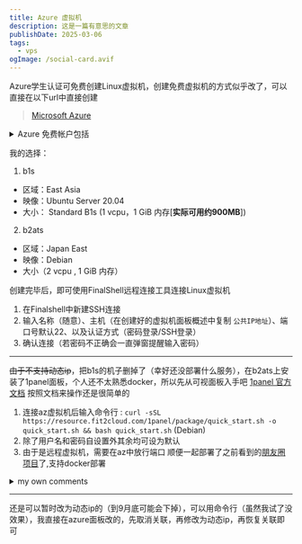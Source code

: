 ```yaml
---
title: Azure 虚拟机
description: 这是一篇有意思的文章
publishDate: 2025-03-06
tags:
  - vps
ogImage: /social-card.avif
---
```

Azure学生认证可免费创建Linux虚拟机，创建免费虚拟机的方式似乎改了，可以直接在以下url中直接创建

> [Microsoft Azure](http://portal.azure.com/#view/Microsoft_Azure_Marketplace/GalleryItemDetailsBladeNopdl/id/microsoft.freeaccountvirtualmachine-linux/resourceGroupId//resourceGroupLocation//dontDiscardJourney~/false/_provisioningContext~/%7B%22initialValues%22%3A%7B%22subscriptionIds%22%3A%5B%2244abf6d9-3a16-4bae-8546-14cc71feb722%22%5D%2C%22resourceGroupNames%22%3A%5B%5D%2C%22locationNames%22%3A%5B%22eastasia%22%5D%7D%2C%22telemetryId%22%3A%225e2a4b3b-b904-4aba-8ee3-dfcd05f5900f%22%2C%22marketplaceItem%22%3A%7B%22categoryIds%22%3A%5B%5D%2C%22id%22%3A%22Microsoft.Portal%22%2C%22itemDisplayName%22%3A%22NoMarketplace%22%2C%22products%22%3A%5B%5D%2C%22version%22%3A%22%22%2C%22productsWithNoPricing%22%3A%5B%5D%2C%22publisherDisplayName%22%3A%22Microsoft.Portal%22%2C%22deploymentName%22%3A%22NoMarketplace%22%2C%22launchingContext%22%3A%7B%22telemetryId%22%3A%225e2a4b3b-b904-4aba-8ee3-dfcd05f5900f%22%2C%22source%22%3A%5B%5D%2C%22galleryItemId%22%3A%22%22%7D%2C%22deploymentTemplateFileUris%22%3A%7B%7D%2C%22uiMetadata%22%3Anull%7D%7D)

<details>

<summary>Azure 免费帐户包括 </summary>

- 750 hours of *Standard B1, B2ATS, and B2PTS Linux Virtual Machine*

  750 小时的*标准 B1、B2ATS 和 ~~B2PTS Linux 虚拟机~~*
  
- 750 hours of *Standard B1, B2ATS Windows Virtual Machine*

    750 小时的*标准 B1、B2ATS Windows 虚拟机*

- 2 P6 (64GiB) managed disks
  
   2 个 P6（64GiB） 托管磁盘

In order to create a free virtual machine with managed disk, you have to choose the correct parameters such as image, vm size and disk size. This offer helps you select these parameters. Virtual machines created through this offer are free only for users with free account benefits. This offer supports Intel (B1) and AMD (B2ATS) deployments.

为了创建带有托管磁盘的免费虚拟机，您必须选择正确的参数，例如映像、虚拟机大小和磁盘大小。此优惠可帮助您选择这些参数。通过此优惠创建的虚拟机仅对拥有免费帐户优惠的用户免费。此优惠支持 Intel (B1) 和 AMD (B2ATS) 部署。

</details>

我的选择： 

1. b1s
- 区域：East Asia
- 映像：Ubuntu Server 20.04
- 大小：
Standard B1s (1 vcpu，1 GiB 内存[**实际可用约900MB**])

2. b2ats
- 区域：Japan East
- 映像：Debian
- 大小（2 vcpu , 1 GiB 内存）

创建完毕后，即可使用FinalShell远程连接工具连接Linux虚拟机

1. 在Finalshell中新建SSH连接
2. 输入名称（随意）、主机（在创建好的虚拟机面板概述中复制 `公共IP地址`）、端口号默认22、以及认证方式（密码登录/SSH登录）
3. 确认连接（若密码不正确会一直弹窗提醒输入密码）

---

~~由于不支持动态ip~~，把b1s的机子删掉了（幸好还没部署什么服务），在b2ats上安装了1panel面板，个人还不太熟悉docker，所以先从可视面板入手吧
[1panel 官方文档](https://1panel.cn/docs/)
按照文档来操作还是很简单的
1. 连接az虚拟机后输入命令行 : `curl -sSL https://resource.fit2cloud.com/1panel/package/quick_start.sh -o quick_start.sh && bash quick_start.sh` (Debian)
2. 除了用户名和密码自设置外其余均可设为默认
3. 由于是远程虚拟机，需要在az中放行端口
顺便一起部署了之前看到的[朋友圈项目](https://github.com/kingwrcy/moments)了,支持docker部署
<details>
<summary>my own comments </summary>
<img src="https://picx-6wq.pages.dev/rest/F4snURK.png"/>
后续可能会绑域名+Nginx代理+SSL证书上传

</details>

---
还是可以暂时改为动态ip的（到9月底可能会下掉），可以用命令行（虽然我试了没效果），我直接在azure面板改的，先取消关联，再修改为动态ip，再恢复关联即可

